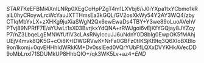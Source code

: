$START$KeEFBMi4XnILNRp0XEgCoHpPZgT4m1LXVbj6/iJ0iYXpa1txYCbmo1kRalL0hyCRoywLrcWcYauJXTTHmsEa3kGQL/GV2osXkWy54Y2AY3WQ4/zbyCTIqMbYxLX+zXHKg9juXiaSWgN2Qx6ewEwaDs4TBY+Y3we89oLuoAVehVPTvj89NPRfF7E/aYUwLt1sX03BvrjkxYdQNA+rRWJgoi6vEjKfYGQjay8JYZcyP7/nZ3LbqeLgEMNWfUflV3cLAsRNyIccuJJ6uNdnY0D8bIg0EwpOK5fMAhjUEjV4mvk8QK5G+cOi8K+IDWGRVwK+NrFa0GBFz0tIKSjKI9tq3Q6XIoBXBlo9on1komj+0qvEHHhIdWRkKM+Dv0ssIEed0VQrYUbFfLQXxDVYKHkAVecDD9oMbLnxl71SDUMkUP8HhbQIO+/qk3WK5Lv+az4+$END$